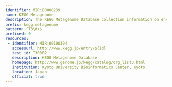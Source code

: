 ```yaml
---
identifier: MIR:00000239
name: KEGG Metagenome
description: The KEGG Metagenome Database collection information on environmental samples (ecosystems) of genome sequences for multiple species.
prefix: kegg.metagenome
pattern: ^T3\d+$
prefixed: 0
resources:
 - identifier: MIR:00100304
   accessurl: http://www.kegg.jp/entry/${id}
   test_id: T30002
   description: KEGG Metagenome Database
   homepage: http://www.genome.jp/kegg/catalog/org_list3.html
   institution: Kyoto University Bioinformatics Center, Kyoto
   location: Japan
   official: true
---
```

